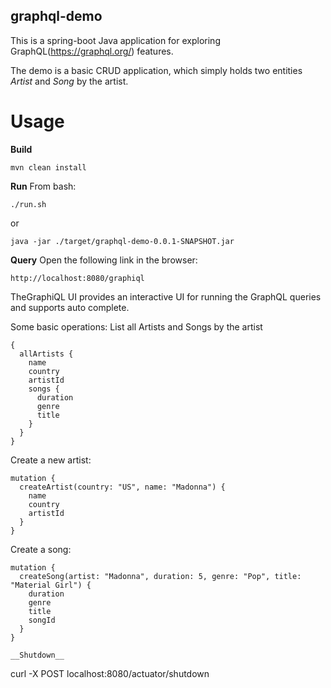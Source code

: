 ## graphql-demo
This is a spring-boot Java application for exploring GraphQL(https://graphql.org/) features.

The demo is a basic CRUD application, which simply holds two entities *Artist* and *Song* by the artist. 

# Usage
__Build__
```
mvn clean install
```
__Run__
From bash:
```
./run.sh
```

or
```
java -jar ./target/graphql-demo-0.0.1-SNAPSHOT.jar
```

__Query__
Open the following link in the browser:
```
http://localhost:8080/graphiql
```
TheGraphiQL UI provides an interactive UI for running the GraphQL queries and supports auto complete.

Some basic operations:
List all Artists and Songs by the artist
```
{
  allArtists {
    name
    country
    artistId
    songs {
      duration
      genre
      title
    }
  }
}
```

Create a new artist:
```
mutation {
  createArtist(country: "US", name: "Madonna") {
    name
    country
    artistId
  }
}
```

Create a song:
```
mutation {
  createSong(artist: "Madonna", duration: 5, genre: "Pop", title: "Material Girl") {
    duration
    genre
    title
    songId
  }
}

__Shutdown__
```
curl -X POST localhost:8080/actuator/shutdown
```